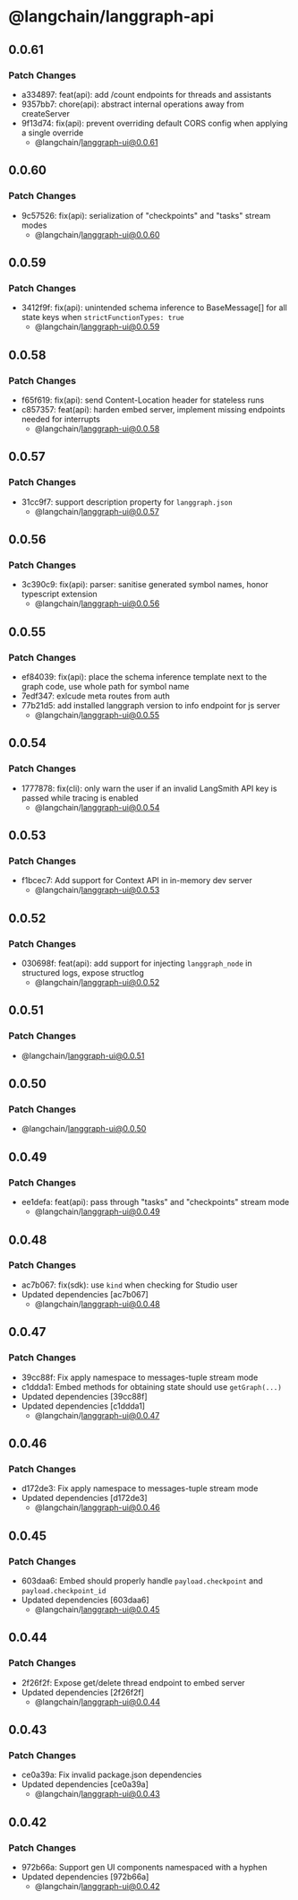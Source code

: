 # @langchain/langgraph-api

## 0.0.61

### Patch Changes

- a334897: feat(api): add /count endpoints for threads and assistants
- 9357bb7: chore(api): abstract internal operations away from createServer
- 9f13d74: fix(api): prevent overriding default CORS config when applying a single override
  - @langchain/langgraph-ui@0.0.61

## 0.0.60

### Patch Changes

- 9c57526: fix(api): serialization of "checkpoints" and "tasks" stream modes
  - @langchain/langgraph-ui@0.0.60

## 0.0.59

### Patch Changes

- 3412f9f: fix(api): unintended schema inference to BaseMessage[] for all state keys when `strictFunctionTypes: true`
  - @langchain/langgraph-ui@0.0.59

## 0.0.58

### Patch Changes

- f65f619: fix(api): send Content-Location header for stateless runs
- c857357: feat(api): harden embed server, implement missing endpoints needed for interrupts
  - @langchain/langgraph-ui@0.0.58

## 0.0.57

### Patch Changes

- 31cc9f7: support description property for `langgraph.json`
  - @langchain/langgraph-ui@0.0.57

## 0.0.56

### Patch Changes

- 3c390c9: fix(api): parser: sanitise generated symbol names, honor typescript extension
  - @langchain/langgraph-ui@0.0.56

## 0.0.55

### Patch Changes

- ef84039: fix(api): place the schema inference template next to the graph code, use whole path for symbol name
- 7edf347: exlcude meta routes from auth
- 77b21d5: add installed langgraph version to info endpoint for js server
  - @langchain/langgraph-ui@0.0.55

## 0.0.54

### Patch Changes

- 1777878: fix(cli): only warn the user if an invalid LangSmith API key is passed while tracing is enabled
  - @langchain/langgraph-ui@0.0.54

## 0.0.53

### Patch Changes

- f1bcec7: Add support for Context API in in-memory dev server
  - @langchain/langgraph-ui@0.0.53

## 0.0.52

### Patch Changes

- 030698f: feat(api): add support for injecting `langgraph_node` in structured logs, expose structlog
  - @langchain/langgraph-ui@0.0.52

## 0.0.51

### Patch Changes

- @langchain/langgraph-ui@0.0.51

## 0.0.50

### Patch Changes

- @langchain/langgraph-ui@0.0.50

## 0.0.49

### Patch Changes

- ee1defa: feat(api): pass through "tasks" and "checkpoints" stream mode
  - @langchain/langgraph-ui@0.0.49

## 0.0.48

### Patch Changes

- ac7b067: fix(sdk): use `kind` when checking for Studio user
- Updated dependencies [ac7b067]
  - @langchain/langgraph-ui@0.0.48

## 0.0.47

### Patch Changes

- 39cc88f: Fix apply namespace to messages-tuple stream mode
- c1ddda1: Embed methods for obtaining state should use `getGraph(...)`
- Updated dependencies [39cc88f]
- Updated dependencies [c1ddda1]
  - @langchain/langgraph-ui@0.0.47

## 0.0.46

### Patch Changes

- d172de3: Fix apply namespace to messages-tuple stream mode
- Updated dependencies [d172de3]
  - @langchain/langgraph-ui@0.0.46

## 0.0.45

### Patch Changes

- 603daa6: Embed should properly handle `payload.checkpoint` and `payload.checkpoint_id`
- Updated dependencies [603daa6]
  - @langchain/langgraph-ui@0.0.45

## 0.0.44

### Patch Changes

- 2f26f2f: Expose get/delete thread endpoint to embed server
- Updated dependencies [2f26f2f]
  - @langchain/langgraph-ui@0.0.44

## 0.0.43

### Patch Changes

- ce0a39a: Fix invalid package.json dependencies
- Updated dependencies [ce0a39a]
  - @langchain/langgraph-ui@0.0.43

## 0.0.42

### Patch Changes

- 972b66a: Support gen UI components namespaced with a hyphen
- Updated dependencies [972b66a]
  - @langchain/langgraph-ui@0.0.42
